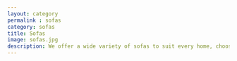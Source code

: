 ```yaml
---
layout: category
permalink : sofas
category: sofas
title: Sofas
image: sofas.jpg
description: We offer a wide variety of sofas to suit every home, choose from top quality leather sofas or luxurious fabric upholstery all available in a stunning array of colours, fabrics and sizes.  Find your perfect match in our collection of sofas, chairs, and recliners.
---
```


